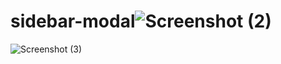 # sidebar-modal![Screenshot (2)](https://user-images.githubusercontent.com/92708967/215355144-b3fa8d5c-22de-484a-b2b9-ffdf4c474971.png)
![Screenshot (3)](https://user-images.githubusercontent.com/92708967/215355165-32b6c0ca-5ee5-436b-8b2a-a823e54ecc3b.png)
